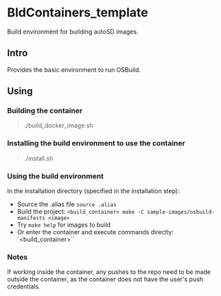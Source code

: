 # BldContainers_template
Build environment for building autoSD images.

## Intro
Provides the basic environment to run OSBuild.

## Using

### Building the container
> ./build_docker_image.sh

### Installing the build environment to use the container
> ./install.sh

### Using the build environment
In the installation directory (specified in the installation step):

- Source the .alias file `source .alias`
- Build the project: `<build_container> make -C sample-images/osbuild-manifests <image>`
- Try `make help` for images to build
- Or enter the container and execute commands directly: `<build_container>``

### Notes
If working inside the container,
any pushes to the repo need to be made outside the container, as the container does not
have the user's push credentials.

 
